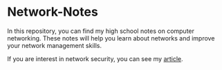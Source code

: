 # Network-Notes
In this repository, you can find my high school notes on computer networking. These notes will help you learn about networks and improve your network management skills.

If you are interest in network security, you can see my [article](https://github.com/wasny0ps/CyberSecurity-Notes/tree/main/Network%20Security/Layer%202%20Security).
